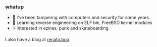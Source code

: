 ### whatup

- 🔧 I've been tampering with computers and security for some years
- 🌱 Learning reverse engineering on ELF bin, FreeBSD kernel modules
- ⚡ Interested in ezines, punk and skateboarding

I also have a blog at [renato.boo](renato.boo)
